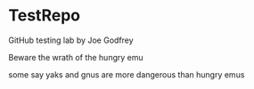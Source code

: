 # TestRepo
GitHub testing lab by Joe Godfrey

Beware the wrath of the hungry emu

some say yaks and gnus are more dangerous than hungry emus
